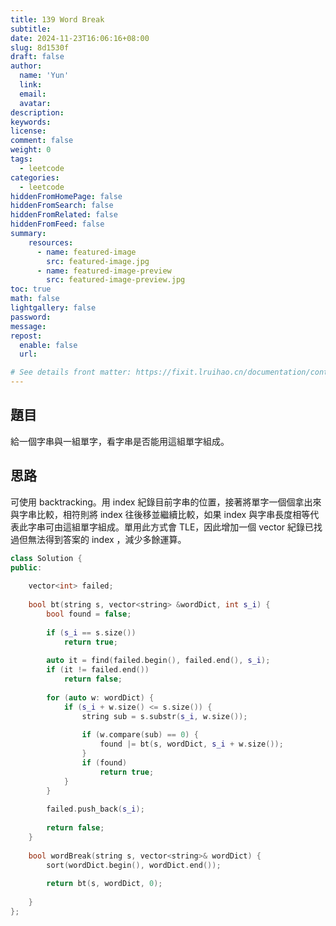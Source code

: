 ```yaml
---
title: 139 Word Break
subtitle:
date: 2024-11-23T16:06:16+08:00
slug: 8d1530f
draft: false
author:
  name: 'Yun'
  link:
  email:
  avatar:
description:
keywords:
license:
comment: false
weight: 0
tags:
  - leetcode
categories:
  - leetcode
hiddenFromHomePage: false
hiddenFromSearch: false
hiddenFromRelated: false
hiddenFromFeed: false
summary:
    resources:
      - name: featured-image
        src: featured-image.jpg
      - name: featured-image-preview
        src: featured-image-preview.jpg
toc: true
math: false
lightgallery: false
password:
message:
repost:
  enable: false 
  url:

# See details front matter: https://fixit.lruihao.cn/documentation/content-management/introduction/#front-matter
---
```


<!--more-->
## 題目
給一個字串與一組單字，看字串是否能用這組單字組成。

## 思路
可使用 backtracking。用 index 紀錄目前字串的位置，接著將單字一個個拿出來與字串比較，相符則將 index 往後移並繼續比較，如果 index 與字串長度相等代表此字串可由這組單字組成。單用此方式會 TLE，因此增加一個 vector 紀錄已找過但無法得到答案的 index ，減少多餘運算。


```cpp
class Solution {
public:
    
    vector<int> failed;
    
    bool bt(string s, vector<string> &wordDict, int s_i) {
        bool found = false;
        
        if (s_i == s.size())
            return true;
        
        auto it = find(failed.begin(), failed.end(), s_i);
        if (it != failed.end())
            return false;
        
        for (auto w: wordDict) {
            if (s_i + w.size() <= s.size()) {
                string sub = s.substr(s_i, w.size());
                
                if (w.compare(sub) == 0) {
                    found |= bt(s, wordDict, s_i + w.size());
                }
                if (found)
                    return true;
            } 
        }
        
        failed.push_back(s_i);
        
        return false;
    }
    
    bool wordBreak(string s, vector<string>& wordDict) {
        sort(wordDict.begin(), wordDict.end());
        
        return bt(s, wordDict, 0);
        
    }
};
```
